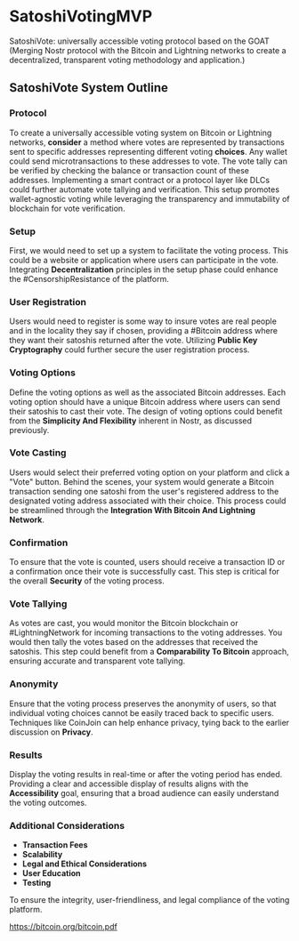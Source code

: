 # SatoshiVotingMVP
SatoshiVote: universally accessible voting protocol based on the GOAT (Merging Nostr protocol with the Bitcoin and Lightning networks to create a decentralized, transparent voting methodology and application.)
## SatoshiVote System Outline

### Protocol
To create a universally accessible voting system on Bitcoin or Lightning networks, **consider** a method where votes are represented by transactions sent to specific addresses representing different voting **choices**. Any wallet could send microtransactions to these addresses to vote. The vote tally can be verified by checking the balance or transaction count of these addresses. Implementing a smart contract or a protocol layer like DLCs could further automate vote tallying and verification. This setup promotes wallet-agnostic voting while leveraging the transparency and immutability of blockchain for vote verification.  

### Setup
First, we would need to set up a system to facilitate the voting process. This could be a website or application where users can participate in the vote. Integrating **Decentralization** principles in the setup phase could enhance the #CensorshipResistance of the platform.

### User Registration
Users would need to register is some way to insure votes are real people and in the locality they say if chosen, providing a #Bitcoin address where they want their satoshis returned after the vote. Utilizing **Public Key Cryptography** could further secure the user registration process.

### Voting Options
Define the voting options as well as the associated Bitcoin addresses. Each voting option should have a unique Bitcoin address where users can send their satoshis to cast their vote. The design of voting options could benefit from the **Simplicity And Flexibility** inherent in Nostr, as discussed previously.

### Vote Casting
Users would select their preferred voting option on your platform and click a "Vote" button. Behind the scenes, your system would generate a Bitcoin transaction sending one satoshi from the user's registered address to the designated voting address associated with their choice. This process could be streamlined through the **Integration With Bitcoin And Lightning Network**.

### Confirmation
To ensure that the vote is counted, users should receive a transaction ID or a confirmation once their vote is successfully cast. This step is critical for the overall **Security** of the voting process.

### Vote Tallying
As votes are cast, you would monitor the Bitcoin blockchain or #LightningNetwork for incoming transactions to the voting addresses. You would then tally the votes based on the addresses that received the satoshis. This step could benefit from a **Comparability To Bitcoin** approach, ensuring accurate and transparent vote tallying.

### Anonymity
Ensure that the voting process preserves the anonymity of users, so that individual voting choices cannot be easily traced back to specific users. Techniques like CoinJoin can help enhance privacy, tying back to the earlier discussion on **Privacy**.

### Results
Display the voting results in real-time or after the voting period has ended. Providing a clear and accessible display of results aligns with the **Accessibility** goal, ensuring that a broad audience can easily understand the voting outcomes.

### Additional Considerations
- **Transaction Fees**
- **Scalability**
- **Legal and Ethical Considerations**
- **User Education**
- **Testing** 

To ensure the integrity, user-friendliness, and legal compliance of the voting platform.

https://bitcoin.org/bitcoin.pdf
